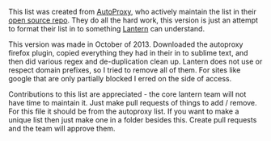 This list was created from [AutoProxy](https://addons.mozilla.org/en-US/firefox/addon/autoproxy/), who actively maintain
the list in their [open source repo](https://code.google.com/p/autoproxy-gfwlist/). They do all the hard work, this
version is just an attempt to format their list in to something [Lantern](http://getlantern.org) can understand.

This version was made in October of 2013. Downloaded the autoproxy firefox plugin, copied everything they had in their
in to sublime text, and then did various regex and de-duplication clean up. Lantern does not use or respect
domain prefixes, so I tried to remove all of them. For sites like google that are only partially blocked I erred on 
the side of access.

Contributions to this list are appreciated - the core lantern team will not have time to maintain it. Just make
pull requests of things to add / remove. For this file it should be from the autoproxy list. If you want to make
a unique list then just make one in a folder besides this. Create pull requests and the team will approve them.
